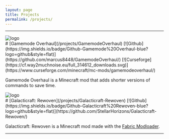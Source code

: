 ```yaml
---
layout: page
title: Projects
permalink: /projects/
---
```

<hr>

<div class="tiles" style="display: flexbox;">
<div class="tile" markdown=1>
<img src="https://media.forgecdn.net/avatars/195/144/636877082486979209.png" alt="logo" class="tile">

<div style="display: block;" markdown=1>
# [Gamemode Overhaul](/projects/GamemodeOverhaul) [![Github](https://img.shields.io/badge/Github-Gamemode%20Overhaul-blue?logo=github&style=flat)](https://github.com/marcus8448/GamemodeOverhaul/) [![Curseforge](https://cf.way2muchnoise.eu/full_314612_downloads.svg)](https://www.curseforge.com/minecraft/mc-mods/gamemodeoverhaul/)

Gamemode Overhaul is a Minecraft mod that adds shorter versions of commands to save time.
</div>

</div>

<div class="tile" markdown=1>
<img src="https://avatars1.githubusercontent.com/u/49574015?s=256&v=4
" alt="logo" class="tile">

<div style="display: block;" markdown=1>
# [Galacticraft: Rewoven](/projects/Galacticraft-Rewoven) [![Github](https://img.shields.io/badge/Github-Galacticraft%20Rewoven-blue?logo=github&style=flat)](https://github.com/StellarHorizons/Galacticraft-Rewoven/)


Galacticraft: Rewoven is a Minecraft mod made with the [Fabric Modloader](https://fabricmc.net/).
</div>
</div>
</div>

<hr>
